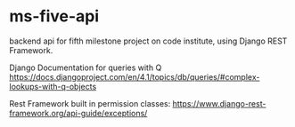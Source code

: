 # ms-five-api
backend api for fifth milestone project on code institute, using Django REST Framework.


Django Documentation for queries with Q
https://docs.djangoproject.com/en/4.1/topics/db/queries/#complex-lookups-with-q-objects

Rest Framework built in permission classes: 
https://www.django-rest-framework.org/api-guide/exceptions/
